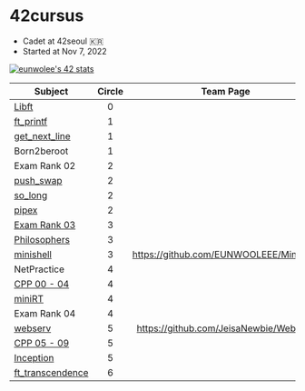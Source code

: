 # 42cursus
- Cadet at 42seoul 🇰🇷
- Started at Nov 7, 2022

[![eunwolee's 42 stats](https://badge.mediaplus.ma/darkblue/eunwolee?1337Badge=off&UM6P=off)](https://github.com/oakoudad/badge42)

|Subject|Circle|Team Page|
|-------|:----:|:---:|
|[Libft](https://github.com/EUNWOOLEEE/42cursus/tree/main/Libft)|0
|[ft_printf](https://github.com/EUNWOOLEEE/42cursus/tree/main/ft_printf)|1
|[get_next_line](https://github.com/EUNWOOLEEE/42cursus/tree/main/ft_printf)|1
|Born2beroot|1
|Exam Rank 02|2
|[push_swap](https://github.com/EUNWOOLEEE/42cursus/tree/main/push_swap)|2
|[so_long](https://github.com/EUNWOOLEEE/42cursus/tree/main/so_long)|2
|[pipex](https://github.com/EUNWOOLEEE/42cursus/tree/main/pipex)|2
|[Exam Rank 03](https://github.com/EUNWOOLEEE/42cursus/tree/main/exam/exam03)|3
|[Philosophers](https://github.com/EUNWOOLEEE/42cursus/tree/main/philosophers)|3
|[minishell](https://github.com/EUNWOOLEEE/Minishell)|3|https://github.com/EUNWOOLEEE/Minishell
|NetPractice|4
|[CPP 00 - 04](https://github.com/EUNWOOLEEE/42cursus/tree/main/CPP)|4
|[miniRT](https://github.com/EUNWOOLEEE/42cursus/tree/main/miniRT)|4
|Exam Rank 04|4
|[webserv](https://github.com/EUNWOOLEEE/42cursus/tree/main/webserv)|5|https://github.com/JeisaNewbie/Webserv
|[CPP 05 - 09](https://github.com/EUNWOOLEEE/42cursus/tree/main/CPP)|5
|[Inception](https://github.com/EUNWOOLEEE/42cursus/tree/main/Inception)|5
|[ft_transcendence](https://github.com/EUNWOOLEEE/42cursus/tree/main/ft_transcendence)|6
